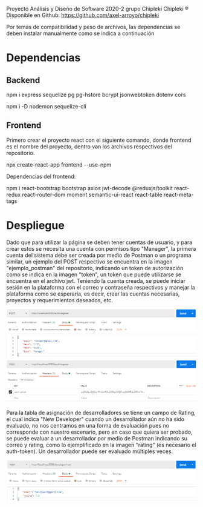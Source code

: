 Proyecto Análisis y Diseño de Software 2020-2 grupo Chipleki Chipleki ®  
Disponible en Github: https://github.com/axel-arroyo/chipleki

Por temas de compatibilidad y peso de archivos, las dependencias se deben instalar manualmente como se indica a continuación

# Dependencias
## Backend
npm i express sequelize pg pg-hstore bcrypt jsonwebtoken dotenv cors

npm i -D nodemon sequelize-cli
## Frontend
Primero crear el proyecto react con el siguiente comando, donde frontend es el nombre del proyecto, dentro van los archivos respectivos del repositorio.

npx create-react-app frontend --use-npm

Dependencias del frontend:

npm i react-bootstrap bootstrap axios jwt-decode @reduxjs/toolkit react-redux react-router-dom moment semantic-ui-react react-table react-meta-tags

# Despliegue
Dado que para utilizar la página se deben tener cuentas de usuario, y para crear estos se necesita una cuenta con permisos tipo "Manager", la primera cuenta del sistema debe ser creada por medio de Postman o un programa similar, un ejemplo del POST respectivo se encuentra en la imagen "ejemplo_postman" del repositorio, indicando un token de autorización como se indica en la imagen "token", un token que puede utilizarse se encuentra en el archivo jwt. Teniendo la cuenta creada, se puede iniciar sesión en la plataforma con el correo y contraseña respectivos y manejar la plataforma como se esperaría, es decir, crear las cuentas necesarias, proyectos y requerimientos deseados, etc.

![ejemplo postman](ejemplo_postman.png "Ejemplo de Registro en Postman")
![token](token.png "Token de autorización en Postman")

Para la tabla de asignación de desarrolladores se tiene un campo de Rating, el cual indica "New Developer" cuando un desarrollador aún no ha sido evaluado, no nos centramos en una forma de evaluación pues no corresponde con nuestro escenario, pero en caso que quiera ser probado, se puede evaluar a un desarrollador por medio de Postman indicando su correo y rating, como lo ejemplificado en la imagen "rating" (es necesario el auth-token). Un desarrollador puede ser evaluado múltiples veces.

![rating](rating.png "Ejemplo Evaluar desarrollador con Postman")

